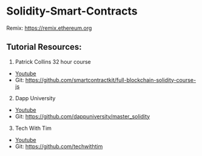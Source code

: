 # Solidity-Smart-Contracts

Remix: https://remix.ethereum.org

## Tutorial Resources:

1. Patrick Collins 32 hour course   
  - [Youtube](https://www.youtube.com/watch?v=gyMwXuJrbJQ&list=PLQj6KMbjsRt7ft3xEtU8WhkK5-TsxDplY&t=12715s)   
  - Git: https://github.com/smartcontractkit/full-blockchain-solidity-course-js

2. Dapp University   
  - [Youtube](https://www.youtube.com/watch?v=EhPeHeoKF88&list=PLQj6KMbjsRt7ft3xEtU8WhkK5-TsxDplY&t=5131s)     
  - Git: https://github.com/dappuniversity/master_solidity
  
3. Tech With Tim   
  - [Youtube](https://www.youtube.com/watch?v=vwBxc8qfei8)     
  - Git: https://github.com/techwithtim
